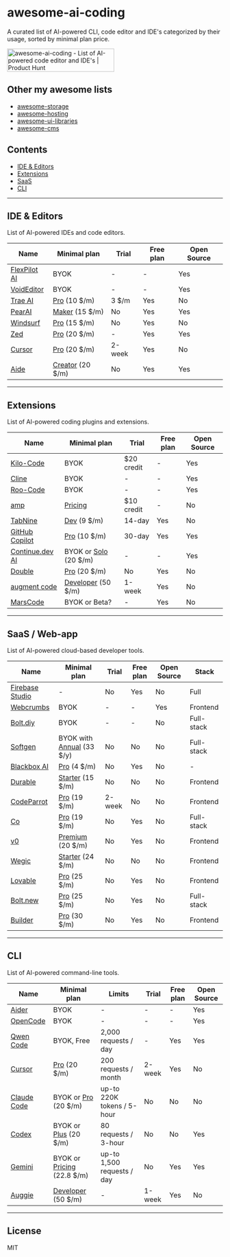 # awesome-ai-coding

A curated list of AI-powered CLI, code editor and IDE's categorized by their usage, sorted by minimal plan price.

<a href="https://www.producthunt.com/products/awesome-ai-coding?embed=true&utm_source=badge-featured&utm_medium=badge&utm_source=badge-awesome&#0045;ai&#0045;coding" target="_blank"><img src="https://api.producthunt.com/widgets/embed-image/v1/featured.svg?post_id=1008787&theme=light&t=1756027113949" alt="awesome&#0045;ai&#0045;coding - List&#0032;of&#0032;AI&#0045;powered&#0032;code&#0032;editor&#0032;and&#0032;IDE&#0039;s | Product Hunt" style="width: 250px; height: 54px;" width="250" height="54" /></a>

## Other my awesome lists

- [awesome-storage](https://github.com/dalisoft/awesome-storage)
- [awesome-hosting](https://github.com/dalisoft/awesome-hosting)
- [awesome-ui-libraries](https://github.com/dalisoft/awesome-ui-libraries)
- [awesome-cms](https://github.com/dalisoft/awesome-cms)

## Contents

- [IDE & Editors](#ide--editors)
- [Extensions](#extensions)
- [SaaS](#saas--web-app)
- [CLI](#cli)

---

## IDE & Editors

List of AI-powered IDEs and code editors.

| Name                                 | Minimal plan                                    | Trial  | Free plan | Open Source |
| ------------------------------------ | ----------------------------------------------- | ------ | --------- | ----------- |
| [FlexPilot AI](https://flexpilot.ai) | BYOK                                            | -      | -         | Yes         |
| [VoidEditor](https://voideditor.com) | BYOK                                            | -      | -         | Yes         |
| [Trae AI](https://trae.ai)           | [Pro](https://www.trae.ai/pricing) (10 \$/m)    | 3 \$/m | Yes       | No          |
| [PearAI](https://trypear.ai)         | [Maker](https://trypear.ai/pricing) (15 \$/m)   | No     | Yes       | Yes         |
| [Windsurf](https://windsurf.com)     | [Pro](https://windsurf.com/pricing) (15 \$/m)   | No     | Yes       | No          |
| [Zed](https://zed.dev)               | [Pro](https://zed.dev/pricing) (20 \$/m)        | -      | Yes       | Yes         |
| [Cursor](https://www.cursor.com)     | [Pro](https://www.cursor.com/pricing) (20 \$/m) | 2-week | Yes       | No          |
| [Aide](https://aide.dev)             | [Creator](https://aide.dev/pricing) (20 \$/m)   | No     | Yes       | Yes         |

---

## Extensions

List of AI-powered coding plugins and extensions.

| Name                                                                                              | Minimal plan                                               | Trial      | Free plan | Open Source |
| ------------------------------------------------------------------------------------------------- | ---------------------------------------------------------- | ---------- | --------- | ----------- |
| [Kilo-Code](https://kilocode.ai/users/sign_up?referral-code=e5be975c-9c80-4370-8547-8a7a18c4a275) | BYOK                                                       | $20 credit | -         | Yes         |
| [Cline](https://github.com/cline/cline)                                                           | BYOK                                                       | -          | -         | Yes         |
| [Roo-Code](https://github.com/RooVetGit/Roo-Code)                                                 | BYOK                                                       | -          | -         | Yes         |
| [amp](https://ampcode.com)                                                                        | [Pricing](https://ampcode.com/manual#pricing)              | $10 credit | -         | No          |
| [TabNine](https://www.tabnine.com)                                                                | [Dev](https://www.tabnine.com/pricing) (9 \$/m)            | 14-day     | Yes       | No          |
| [GitHub Copilot](https://github.com/features/copilot)                                             | [Pro](https://github.com/features/copilot/plans) (10 \$/m) | 30-day     | Yes       | Yes         |
| [Continue.dev AI](https://continue.dev)                                                           | BYOK or [Solo](https://hub.continue.dev/pricing) (20 \$/m) | -          | -         | Yes         |
| [Double](https://double.bot)                                                                      | [Pro](https://docs.double.bot/pricing) (20 \$/m)           | No         | Yes       | No          |
| [augment code](https://www.augmentcode.com)                                                       | [Developer](https://www.augmentcode.com/pricing) (50 \$/m) | 1-week     | Yes       | No          |
| [MarsCode](https://www.marscode.com)                                                              | BYOK or Beta?                                              | -          | Yes       | No          |

---

## SaaS / Web-app

List of AI-powered cloud-based developer tools.

| Name                                        | Minimal plan                                             | Trial  | Free plan | Open Source | Stack      |
| ------------------------------------------- | -------------------------------------------------------- | ------ | --------- | ----------- | ---------- |
| [Firebase Studio](https://firebase.studio/) | -                                                        | No     | Yes       | No          | Full       |
| [Webcrumbs](https://www.webcrumbs.org)      | BYOK                                                     | -      | -         | Yes         | Frontend   |
| [Bolt.diy](https://bolt.diy)                | BYOK                                                     | -      | -         | No          | Full-stack |
| [Softgen](https://softgen.ai)               | BYOK with [Annual](https://softgen.ai/pricing) (33 \$/y) | No     | No        | No          | Full-stack |
| [Blackbox AI](https://blackbox.ai)          | [Pro](https://www.blackbox.ai/pricing) (4 \$/m)          | No     | Yes       | No          | -          |
| [Durable](https://durable.co)               | [Starter](https://durable.co/pricing) (15 \$/m)          | No     | No        | No          | Frontend   |
| [CodeParrot](https://codeparrot.ai)         | [Pro](https://codeparrot.ai/pricing) (19 \$/m)           | 2-week | No        | No          | Frontend   |
| [Co](https://www.co.dev)                    | [Pro](https://www.co.dev/pricing) (19 \$/m)              | No     | Yes       | No          | Full-stack |
| [v0](https://v0.app)                        | [Premium](https://v0.app/pricing) (20 \$/m)              | No     | Yes       | No          | Frontend   |
| [Wegic](https://wegic.ai)                   | [Starter](https://wegic.ai/pricing) (24 \$/m)            | No     | No        | No          | Frontend   |
| [Lovable](https://lovable.dev)              | [Pro](https://lovable.dev/pricing) (25 \$/m)             | No     | Yes       | No          | Frontend   |
| [Bolt.new](https://bolt.new)                | [Pro](https://bolt.new/pricing) (25 \$/m)                | No     | Yes       | No          | Full-stack |
| [Builder](https://builder.io)               | [Pro](https://www.builder.io/m/pricing) (30 \$/m)        | No     | Yes       | No          | Frontend   |

---

## CLI

List of AI-powered command-line tools.

| Name                                                     | Minimal plan                                                 | Limits                     | Trial  | Free plan | Open Source |
| -------------------------------------------------------- | ------------------------------------------------------------ | -------------------------- | ------ | --------- | ----------- |
| [Aider](https://aider.chat)                              | BYOK                                                         | -                          | -      | -         | Yes         |
| [OpenCode](https://github.com/sst/opencode)              | BYOK                                                         | -                          | -      | -         | Yes         |
| [Qwen Code](https://github.com/QwenLM/qwen-code)         | BYOK, Free                                                   | 2,000 requests / day       | -      | Yes       | Yes         |
| [Cursor](https://cursor.com/cli)                         | [Pro](https://www.cursor.com/pricing) (20 \$/m)              | 200 requests / month       | 2-week | Yes       | No          |
| [Claude Code](https://github.com/anthropics/claude-code) | BYOK or [Pro](https://www.anthropic.com/pricing) (20 \$/m)   | up-to 220K tokens / 5-hour | No     | No        | No          |
| [Codex](https://github.com/openai/codex)                 | BYOK or [Plus](https://openai.com/chatgpt/pricing) (20 \$/m) | 80 requests / 3-hour       | No     | No        | Yes         |
| [Gemini](https://github.com/google-gemini/gemini-cli)    | BYOK or [Pricing](https://codeassist.google) (22.8 \$/m)     | up-to 1,500 requests / day | No     | Yes       | Yes         |
| [Auggie](https://docs.augmentcode.com/cli)               | [Developer](https://www.augmentcode.com/pricing) (50 \$/m)   | -                          | 1-week | Yes       | No          |

---

## License

MIT
